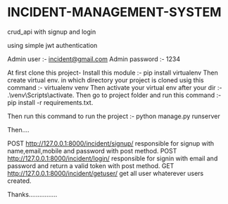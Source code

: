# INCIDENT-MANAGEMENT-SYSTEM

crud_api with signup and login

using simple jwt authentication

Admin user :- incident@gmail.com Admin password :- 1234

At first clone this project- Install this module :- pip install virtualenv Then create virtual env. in which directory your project is cloned usig this command :- virtualenv venv Then activate your virtual env after your dir :- .\venv\Scripts\activate. Then go to project folder and run this command :- pip install -r requirements.txt.

Then run this command to run the project :- python manage.py runserver

Then....

POST http://127.0.0.1:8000/incident/signup/ responsible for signup with name,email,mobile and password with post method. POST http://127.0.0.1:8000/incident/login/ responsible for signin with email and password and return a valid token with post method. GET http://127.0.0.1:8000/incident/getuser/ get all user whaterever users created.

Thanks................
